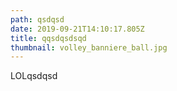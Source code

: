 ```yaml
---
path: qsdqsd
date: 2019-09-21T14:10:17.805Z
title: qqsdqsdsqd
thumbnail: volley_banniere_ball.jpg
---
```

LOLqsdqsd
